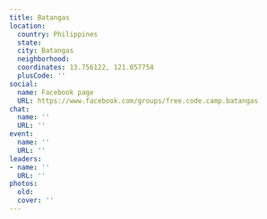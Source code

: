 ```yaml
---
title: Batangas
location:
  country: Philippines
  state: 
  city: Batangas
  neighborhood: 
  coordinates: 13.756122, 121.057754
  plusCode: ''
social:
  name: Facebook page
  URL: https://www.facebook.com/groups/free.code.camp.batangas
chat:
  name: ''
  URL: ''
event:
  name: ''
  URL: ''
leaders:
- name: ''
  URL: ''
photos:
  old: 
  cover: ''
---
```

